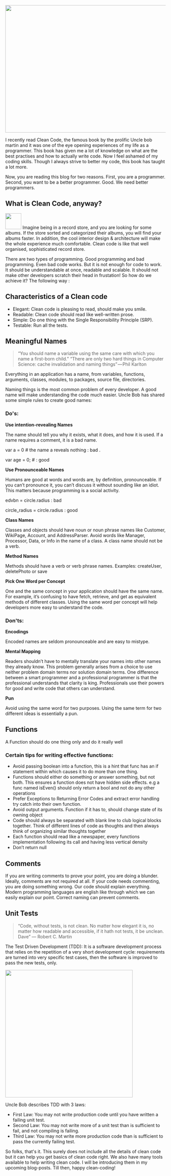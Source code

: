 
<img src="https://systemscue.it/wp-content/uploads/2018/11/1-nWkAm-cuh_XSUdH-rSic8g-1.jpeg"
width="1000" height="400"/>

I recently read Clean Code, the famous book by the prolific Uncle bob martin and it was one of the eye opening experiences of my life as a programmer. This book has given me a lot of knowledge on what are the best practises and how to actually write code. Now I feel ashamed of my coding skills. Though I always strive to better my code, this book has taught a lot more.

Now, you are reading this blog for two reasons. First, you are a programmer. Second, you want to be a better programmer. Good. We need better programmers.

## What is Clean Code, anyway?
<img src="https://i.pinimg.com/564x/f4/21/90/f421909319acd7e1e89720a6140c4820.jpg" width="50" height="50">
Imagine being in a record store, and you are looking for some albums. If the store sorted and categorized their albums, you will find your albums faster. In addition, the cool interior design & architecture will make the whole experience much comfortable. Clean code is like that well organised, sophisticated record store.

<p>    There are two types of programming. Good programming and bad programming. Even bad code works. But it is not enough for code to work. It should be understandable at once, readable and scalable. It should not make other developers scratch their head in frustation! So how do we achieve it? The following way :</p>

## Characteristics of a Clean code
* Elegant: Clean code is pleasing to read, should make you smile.
* Readable: Clean code should read like well-written prose.
* Simple: Do one thing with the Single Responsibility Principle (SRP).
* Testable: Run all the tests.

## Meaningful Names
>“You should name a variable using the same care with which you name a first-born child.” 
>“There are only two hard things in Computer Science: cache invalidation and naming things” — Phil Karlton
<p>   Everything in an application has a name, from variables, functions, arguments, classes, modules, to packages, source file, directories.

Naming things is the most common problem of every developer. A good name will make understanding the code much easier. Uncle Bob has shared some simple rules to create good names:</p>
### Do's:
<b>Use intention-revealing Names</b>
<p>The name should tell you why it exists, what it does, and how it is used. If a name requires a comment, it is a bad name.</p> 
<p>var a = 0 # the name a reveals nothing : bad .</p>
<p>var age = 0; # : good</p>
</p>

<b>Use Pronounceable Names</b>
<p>Humans are good at words and words are, by definition, pronounceable.
If you can’t pronounce it, you can’t discuss it without sounding like an idiot. This matters because programming is a social activity.
  <p>edvbn = circle.radius  : bad</p>
  <p>circle_radius = circle.radius  : good</p>
 
 
<b>Class Names</b>
<p>Classes and objects should have noun or noun phrase names like Customer, WikiPage, Account, and AddressParser. Avoid words like Manager, Processor, Data, or Info in the name of a class.
A class name should not be a verb.</p>

<b>Method Names</b>
<p>Methods should have a verb or verb phrase names. Examples: createUser, deletePhoto or save</p>

<b>Pick One Word per Concept</b>
<p>One and the same concept in your application should have the same name. For example, it’s confusing to have fetch, retrieve, and get as equivalent methods of different classes.
Using the same word per concept will help developers more easy to understand the code.</p>

### Don'ts:
<b> Encodings </b>
<p>Encoded names are seldom pronounceable and are easy to mistype.</p>

<b> Mental Mapping </b>
<p>Readers shouldn’t have to mentally translate your names into other names they already know. This problem generally arises from a choice to use neither problem domain terms nor solution domain terms. 
One difference between a smart programmer and a professional programmer is that the professional understands that clarity is king. Professionals use their powers for good and write code that others can understand.</p>

<b> Pun </b>
<p>Avoid using the same word for two purposes. Using the same term for two different ideas is essentially a pun.</p>

## Functions
A Function should do one thing only and do it really well
### Certain tips for writing effective functions:

* Avoid passing boolean into a function, this is a hint that func has an if statement within which causes it to do more than one thing.
* Functions should either do something or answer something, but not both. This ensures a function does not have hidden side effects. e.g a func named isEven() should only return a bool and not do any other operations
* Prefer Exceptions to Returning Error Codes and extract error handling try catch into their own function.
* Avoid output arguments. Function if it has to, should change state of its owning object
* Code should always be separated with blank line to club logical blocks together. Think of different lines of code as thoughts and then always think of organizing similar thoughts together
* Each function should read like a newspaper, every functions implementation following its call and having less vertical density
* Don’t return null

## Comments
<p>If you are writing comments to prove your point, you are doing a blunder. Ideally, comments are not required at all. If your code needs commenting, you are doing something wrong. Our code should explain everything. Modern programming languages are english like through which we can easily explain our point. Correct naming can prevent comments.</p>

## Unit Tests
 > “Code, without tests, is not clean. No matter how elegant it is, no matter how readable and accessible, if it hath not tests, it be unclean. Dave” ― Robert C. Martin
<p>The Test Driven Development (TDD): It is a software development process that relies on the repetition of a very short development cycle: requirements are turned into very specific test cases, then the software is improved to pass the new tests, only.</p>
<p>
  <img src=" https://encrypted-tbn0.gstatic.com/images?q=tbn:ANd9GcRGsRQvxFpUqCEmbrb5dWOCMuet2WznVWyXI8SpNQ8SCZRotPKw" width = "400" />
 
Uncle Bob describes TDD with 3 laws:

* First Law: You may not write production code until you have written a failing unit test.
* Second Law: You may not write more of a unit test than is sufficient to fail, and not compiling is failing.
* Third Law: You may not write more production code than is sufficient to pass the currently failing test.
</p>
<p>
So folks, that's it. This surely does not include all the details of clean code but it can help you get basics of clean code right. We also have many tools available to help writing clean code. I will be introducing them in my upcoming blog-posts.
Till then, happy clean-coding!
</p>










